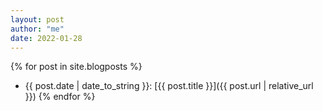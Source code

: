 ```yaml
---
layout: post
author: "me"
date: 2022-01-28
---
```



{% for post in site.blogposts %}
- {{ post.date | date_to_string }}: [{{ post.title }}]({{ post.url | relative_url }})
{% endfor %}

